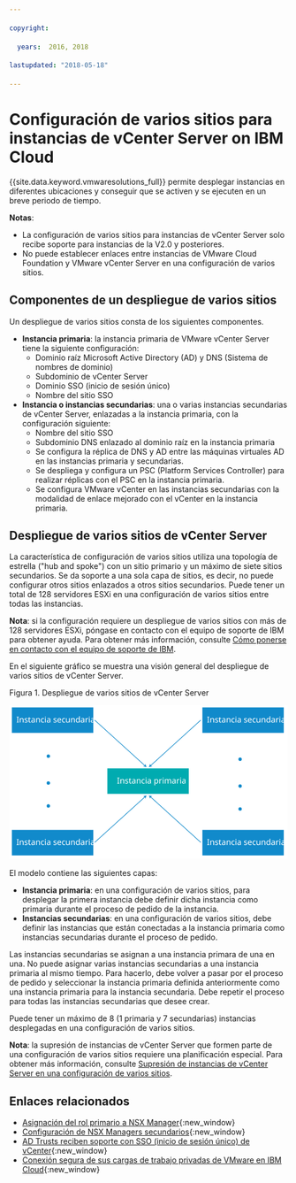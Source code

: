 ```yaml
---

copyright:

  years:  2016, 2018

lastupdated: "2018-05-18"

---
```


# Configuración de varios sitios para instancias de vCenter Server on IBM Cloud

{{site.data.keyword.vmwaresolutions_full}} permite desplegar instancias en diferentes ubicaciones y conseguir que se activen y se ejecuten en un breve periodo de tiempo.

**Notas**:
* La configuración de varios sitios para instancias de vCenter Server solo recibe soporte para instancias de la V2.0 y posteriores.
* No puede establecer enlaces entre instancias de VMware Cloud Foundation y VMware vCenter Server en una configuración de varios sitios.

## Componentes de un despliegue de varios sitios

Un despliegue de varios sitios consta de los siguientes componentes.

* **Instancia primaria**: la instancia primaria de VMware vCenter Server tiene la siguiente configuración:
  *  Dominio raíz Microsoft Active Directory (AD) y DNS (Sistema de nombres de dominio)
  *  Subdominio de vCenter Server
  *  Dominio SSO (inicio de sesión único)
  *  Nombre del sitio SSO
* **Instancia o instancias secundarias**: una o varias instancias secundarias de vCenter Server, enlazadas a la instancia primaria, con la configuración siguiente:
   *  Nombre del sitio SSO
   *  Subdominio DNS enlazado al dominio raíz en la instancia primaria
   *  Se configura la réplica de DNS y AD entre las máquinas virtuales AD en las instancias primaria y secundarias.
   *  Se despliega y configura un PSC (Platform Services Controller) para realizar réplicas con el PSC en la instancia primaria.
   *  Se configura VMware vCenter en las instancias secundarias con la modalidad de enlace mejorado con el vCenter en la instancia primaria.

## Despliegue de varios sitios de vCenter Server

La característica de configuración de varios sitios utiliza una topología de estrella ("hub and spoke") con un sitio primario y un máximo de siete sitios secundarios. Se da soporte a una sola capa de sitios, es decir, no puede configurar otros sitios enlazados a otros sitios secundarios. Puede tener un total de 128 servidores ESXi en una configuración de varios sitios entre todas las instancias.

**Nota**: si la configuración requiere un despliegue de varios sitios con más de 128 servidores ESXi, póngase en contacto con el equipo de soporte de IBM para obtener ayuda. Para obtener más información, consulte [Cómo ponerse en contacto con el equipo de soporte de IBM](../vmonic/trbl_support.html).

En el siguiente gráfico se muestra una visión general del despliegue de varios sitios de vCenter Server.

Figura 1. Despliegue de varios sitios de vCenter Server

![Despliegue de varios sitios de vCenter Server](../sddc/multisite-hub-spoke.svg "Despliegue de varios sitios de vCenter Server")

El modelo contiene las siguientes capas:

* **Instancia primaria**: en una configuración de varios sitios, para desplegar la primera instancia debe definir dicha instancia como primaria durante el proceso de pedido de la instancia.
* **Instancias secundarias**: en una configuración de varios sitios, debe definir las instancias que están conectadas a la instancia primaria como instancias secundarias durante el proceso de pedido.

Las instancias secundarias se asignan a una instancia primara de una en una. No puede asignar varias instancias secundarias a una instancia primaria al mismo tiempo. Para hacerlo, debe volver a pasar por el proceso de pedido y seleccionar la instancia primaria definida anteriormente como una instancia primaria para la instancia secundaria. Debe repetir el proceso para todas las instancias secundarias que desee crear.

Puede tener un máximo de 8 (1 primaria y 7 secundarias) instancias desplegadas en una configuración de varios sitios.

**Nota**: la supresión de instancias de vCenter Server que formen parte de una configuración de varios sitios requiere una planificación especial. Para obtener más información, consulte [Supresión de instancias de vCenter Server en una configuración de varios sitios](vc_deletinginstance_multi.html).

## Enlaces relacionados

* [Asignación del rol primario a NSX Manager](https://pubs.vmware.com/NSX-62/topic/com.vmware.nsx-cross-vcenter-install.doc/GUID-44E8AE16-BA3F-4DD9-B582-FC1E137E6CFC.html){:new_window}
* [Configuración de NSX Managers secundarios](https://pubs.vmware.com/NSX-62/topic/com.vmware.nsx-cross-vcenter-install.doc/GUID-9E48BC57-15E3-49C7-8BC5-F94ED8918BBE.html){:new_window}
* [AD Trusts reciben soporte con SSO (inicio de sesión único) de vCenter](https://kb.vmware.com/kb/2064250){:new_window}
* [Conexión segura de sus cargas de trabajo privadas de VMware en IBM Cloud](https://www.ibm.com/developerworks/library/se-securely-connect-private-vmware-workloads-ibm-cloud/index.html){:new_window}
